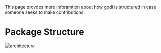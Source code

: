 This page provdes more inforamtion about how godi is structured in case someone seeks to make contributions.

# Package Structure

![architecture](../img/packages.dia.txt.png)